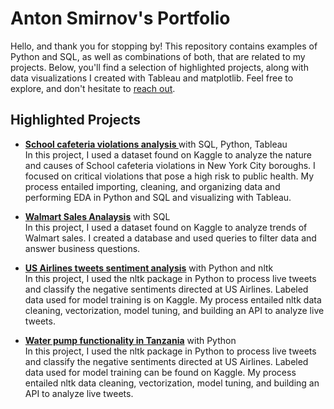 # Anton Smirnov's Portfolio

Hello, and thank you for stopping by! This repository contains examples of Python and SQL, as well as combinations of both, that are related to my projects. Below, you'll find a selection of highlighted projects, along with data visualizations I created with Tableau and matplotlib. Feel free to explore, and don't hesitate to [reach out](https://www.linkedin.com/in/anton-smirnov-89886332/).

## Highlighted Projects
* **[School cafeteria violations analysis ](https://github.com/feelgd777/SQL_repo/blob/main/School%20cafeteria%20violations%20Readme.md)** with SQL, Python, Tableau  
  In this project, I used a dataset found on Kaggle to analyze the nature and causes of School cafeteria violations in New York City boroughs. I focused on critical violations that pose a high risk to public health. My process entailed importing, cleaning, and organizing data and performing EDA in Python and SQL and visualizing with Tableau. 

* **[Walmart Sales Analaysis](https://github.com/feelgd777/SQL_repo/blob/main/Wallmart%20Sales%20Analysis)** with SQL  
   In this project, I used a dataset found on Kaggle to analyze trends of Walmart sales. I created a database and used queries to filter data and answer business questions.

* **[US Airlines tweets sentiment analysis](https://github.com/feelgd777/nlp_tweets)** with Python and nltk  
  In this project, I used the nltk package in Python to process live tweets and classify the negative sentiments directed at US Airlines. Labeled data used for model training is on Kaggle. My process entailed nltk data cleaning, vectorization, model tuning, and building an API to analyze live tweets.

* **[Water pump functionality in Tanzania](https://github.com/feelgd777/Tanzanian-Water-Well-Status-Classification)** with Python  
   In this project, I used the nltk package in Python to process live tweets and classify the negative sentiments directed at US Airlines. Labeled data used for model training can be found on Kaggle. My process entailed nltk data cleaning, vectorization, model tuning, and building an API to analyze live tweets.

